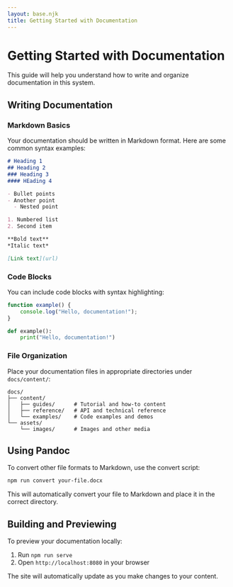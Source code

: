 ```yaml
---
layout: base.njk
title: Getting Started with Documentation
---
```


# Getting Started with Documentation

This guide will help you understand how to write and organize documentation in this system.

## Writing Documentation

### Markdown Basics

Your documentation should be written in Markdown format. Here are some common syntax examples:

```markdown
# Heading 1
## Heading 2
### Heading 3
#### HEading 4

- Bullet points
- Another point
  - Nested point

1. Numbered list
2. Second item

**Bold text**
*Italic text*

[Link text](url)
```

### Code Blocks

You can include code blocks with syntax highlighting:

```javascript
function example() {
    console.log("Hello, documentation!");
}
```

```python
def example():
    print("Hello, documentation!")
```

### File Organization

Place your documentation files in appropriate directories under `docs/content/`:

```
docs/
├── content/
│   ├── guides/      # Tutorial and how-to content
│   ├── reference/   # API and technical reference
│   └── examples/    # Code examples and demos
└── assets/
    └── images/      # Images and other media
```

## Using Pandoc

To convert other file formats to Markdown, use the convert script:

```bash
npm run convert your-file.docx
```

This will automatically convert your file to Markdown and place it in the correct directory.

## Building and Previewing

To preview your documentation locally:

1. Run `npm run serve`
2. Open `http://localhost:8080` in your browser

The site will automatically update as you make changes to your content.